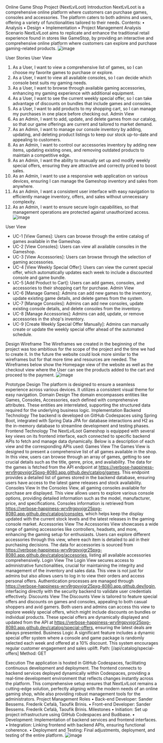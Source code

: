 Online Game Shop Project (NextLvlLoot)
Introduction
NextLvlLoot is a comprehensive online platform where customers can purchase games, consoles and accessories. The platform caters to both admins and users, offering a variety of functionalities tailored to their needs.
Contents:
•	Analysis
•	Design
•	Implementation
•	Project Management
Analysis
Scenario
NextLvlLoot aims to replicate and enhance the traditional retail experience found in stores like GameStop, by providing an interactive and comprehensive online platform where customers can explore and purchase gaming-related products.
![image](https://github.com/BlueHiddenWolf/NextLvL-Loot/assets/161600523/54f6cc85-8c6f-4893-ac57-12d6e7597462)

User Stories
User View
1.	As a User, I want to view a comprehensive list of games, so I can choose my favorite games to purchase or explore.
2.	As a User, I want to view all available consoles, so I can decide which console best suits my gaming needs.
3.	As a User, I want to browse through available gaming accessories, enhancing my gaming experience with additional equipment.
4.	As a User, I want to see the current weekly special offer, so I can take advantage of discounts on bundles that include games and consoles.
5.	As a User, I want to add products to my shopping cart, so I can manage my purchases in one place before checking out.
Admin View
6.	As an Admin, I want to add, update, and delete games from our catalog, so that our game offerings are current and tailored to market demand.
7.	As an Admin, I want to manage our console inventory by adding, updating, and deleting product listings to keep our stock up-to-date and appealing to customers.
8.	As an Admin, I want to control our accessories inventory by adding new items, updating existing ones, and removing outdated products to maintain a competitive edge.
9.	As an Admin, I want the ability to manually set up and modify weekly special offers, ensuring they are attractive and correctly priced to boost sales.
10.	As an Admin, I want to use a responsive web application on various devices, ensuring I can manage the Gameshop inventory and sales from anywhere.
11.	As an Admin, I want a consistent user interface with easy navigation to efficiently manage inventory, offers, and sales without unnecessary complexity.
12.	As an Admin, I want to ensure secure login capabilities, so that management operations are protected against unauthorized access.
![image](https://github.com/BlueHiddenWolf/NextLvL-Loot/assets/161600523/9d07e38e-6f4e-47b1-8b34-90df6ec31e35)

User View
-	UC-1 [View Games]: Users can browse through the entire catalog of games available in the Gameshop.
-	UC-2 [View Consoles]: Users can view all available consoles in the Gameshop.
-	UC-3 [View Accessories]: Users can browse through the selection of gaming accessories.
-	UC-4 [View Weekly Special Offer]: Users can view the current special offer, which automatically updates each week to include a discounted console and game bundle.
-	UC-5 [Add Product to Cart]: Users can add games, consoles, and accessories to their shopping cart for purchase.
Admin View
-	UC-6 [Manage Games]: Admins can add new games to the inventory, update existing game details, and delete games from the system.
-	UC-7 [Manage Consoles]: Admins can add new consoles, update existing console details, and delete consoles from the inventory.
-	UC-8 [Manage Accessories]: Admins can add, update, or remove accessories in the shop's inventory.
-	UC-9 [Create Weekly Special Offer Manually]: Admins can manually create or update the weekly special offer ahead of the automated schedule.



Design
Wireframe
The Wireframes we created in the beginning of the project was too ambitious for the scope of the project and the time we had to create it. In the future the website could look more similar to the wireframes but for that more time and resources are needed.
The Wireframes below show the Homepage view of the website as well as the checkout view where the User can see the products added to the cart and proceed to the payment.
![image](https://github.com/BlueHiddenWolf/NextLvL-Loot/assets/161600523/5ee192f7-e24a-4978-a787-3ac717c2a31d)

Prototype Design
The platform is designed to ensure a seamless experience across various devices. It utilizes a consistent visual theme for easy navigation.
Domain Design
The domain encompasses entities like Games, Consoles, Accessories, each defined with comprehensive attributes. These entities are interrelated, supporting the structured data required for the underlying business logic.
Implementation
Backend Technology
The backend is developed on GitHub Codespaces using Spring Boot, integrated with Spring Data JPA for database interactions and H2 as the in-memory database to streamline development and testing phases.
Frontend Technology
The NextLvlLoot Gameshop is equipped with several key views on its frontend interface, each connected to specific backend APIs to fetch and manage data dynamically. Below is a description of each view and the corresponding APIs used:
Games View
The Games View is designed to present a comprehensive list of all games available in the shop. In this view, users can browse through an array of games, getting to see crucial details such as the title, genre, price, and availability. The data for the games is fetched from the API endpoint at https://verbose-happiness-wrv9rgpvxjgr25pxg-8080.app.github.dev/catalog/games. This endpoint provides a detailed list of games stored in the backend database, ensuring users have access to the latest game releases and stock availability.
Consoles View
In the Consoles View, all gaming consoles available for purchase are displayed. This view allows users to explore various console options, providing detailed information such as the model, manufacturer, price, and specifications. Consoles information is retrieved from https://verbose-happiness-wrv9rgpvxjgr25pxg-8080.app.github.dev/catalog/consoles, which helps keep the display updated with the current stock levels and the latest releases in the gaming console market.
Accessories View
The Accessories View showcases a wide range of gaming accessories like controllers, headsets, and more, enhancing the gaming setup for enthusiasts. Users can explore different accessories through this view, where each item is detailed to aid in their purchasing decisions. The data for accessories is sourced from https://verbose-happiness-wrv9rgpvxjgr25pxg-8080.app.github.dev/catalog/accesories, listing all available accessories comprehensively.
Login View
The Login View secures access to administrative functionalities, crucial for maintaining the integrity and management of the inventory and sales data. This view is not just for admins but also allows users to log in to view their orders and access personal offers. Authentication processes are managed through https://verbose-happiness-wrv9rgpvxjgr25pxg-8080.app.github.dev/login, interfacing directly with the security backend to validate user credentials effectively.
Discounts View
The Discounts View is tailored to feature special offers and discounts on games and consoles, appealing to both casual shoppers and avid gamers. Both users and admins can access this view to explore weekly special offers, which might include discounts on bundles or individual products. These special offers are dynamically displayed and updated from the API at https://verbose-happiness-wrv9rgpvxjgr25pxg-8080.app.github.dev/catalog/special-offers, ensuring the latest deals are always presented.
Business Logic
A significant feature includes a dynamic special offer system where a console and game package is randomly selected each week and offered at a 10% discount. This system encourages regular customer engagement and sales uplift.
Path: [/api/catalog/special-offers]
Method: GET

Execution
The application is hosted in GitHub Codespaces, facilitating continuous development and deployment. The frontend connects to backend services deployed dynamically within Codespaces, providing a real-time development environment that reflects changes instantly across the platform.
This comprehensive setup ensures that NextLvlLoot remains a cutting-edge solution, perfectly aligning with the modern needs of an online gaming shop, while also providing robust management tools for the administrators.
Project Management
Roles
•	Back-end Developer: Sander Bessems. Frederik Cefalà, Taoufik Brinis.
•	Front-end Developer: Sander Bessems. Frederik Cefalà, Taoufik Brinis.
Milestones
•	Initiation: Set up project infrastructure using GitHub Codespaces and Budibase.
•	Development: Implementation of backend services and frontend interfaces.
•	Integration: Linking frontend with backend APIs, ensuring functional coherence.
•	Deployment and Testing: Final adjustments, deployment, and testing of the entire platform.
![image](https://github.com/BlueHiddenWolf/NextLvL-Loot/assets/161600523/b3542771-f3ac-4d8c-9365-c556916416c8)
